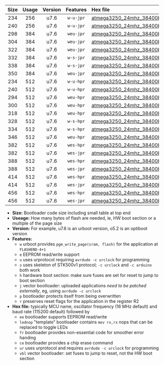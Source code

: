 |Size|Usage|Version|Features|Hex file|
|:-:|:-:|:-:|:-:|:--|
|234|256|u7.6|`w-u-jpr`|[atmega3250_24mhz_38400bps_ur_vbl.hex](https://raw.githubusercontent.com/stefanrueger/urboot/main/atmega3250_24mhz_38400bps_ur_vbl.hex)|
|240|256|u7.6|`w-u-jpr`|[atmega3250_24mhz_38400bps_lednop_ur_vbl.hex](https://raw.githubusercontent.com/stefanrueger/urboot/main/atmega3250_24mhz_38400bps_lednop_ur_vbl.hex)|
|298|384|u7.6|`weu-jpr`|[atmega3250_24mhz_38400bps_ee_ur_vbl.hex](https://raw.githubusercontent.com/stefanrueger/urboot/main/atmega3250_24mhz_38400bps_ee_ur_vbl.hex)|
|304|384|u7.6|`weu-jpr`|[atmega3250_24mhz_38400bps_ee_lednop_ur_vbl.hex](https://raw.githubusercontent.com/stefanrueger/urboot/main/atmega3250_24mhz_38400bps_ee_lednop_ur_vbl.hex)|
|322|384|u7.6|`weu-jpr`|[atmega3250_24mhz_38400bps_ee_lednop_fr_ur_vbl.hex](https://raw.githubusercontent.com/stefanrueger/urboot/main/atmega3250_24mhz_38400bps_ee_lednop_fr_ur_vbl.hex)|
|332|384|u7.6|`w-s-jpr`|[atmega3250_24mhz_38400bps_vbl.hex](https://raw.githubusercontent.com/stefanrueger/urboot/main/atmega3250_24mhz_38400bps_vbl.hex)|
|338|384|u7.6|`w-s-jpr`|[atmega3250_24mhz_38400bps_lednop_vbl.hex](https://raw.githubusercontent.com/stefanrueger/urboot/main/atmega3250_24mhz_38400bps_lednop_vbl.hex)|
|350|384|u7.6|`weu-jpr`|[atmega3250_24mhz_38400bps_ee_lednop_fr_ce_ur_vbl.hex](https://raw.githubusercontent.com/stefanrueger/urboot/main/atmega3250_24mhz_38400bps_ee_lednop_fr_ce_ur_vbl.hex)|
|234|512|u7.6|`w-u-hpr`|[atmega3250_24mhz_38400bps_ur.hex](https://raw.githubusercontent.com/stefanrueger/urboot/main/atmega3250_24mhz_38400bps_ur.hex)|
|240|512|u7.6|`w-u-hpr`|[atmega3250_24mhz_38400bps_lednop_ur.hex](https://raw.githubusercontent.com/stefanrueger/urboot/main/atmega3250_24mhz_38400bps_lednop_ur.hex)|
|294|512|u7.6|`weu-hpr`|[atmega3250_24mhz_38400bps_ee_ur.hex](https://raw.githubusercontent.com/stefanrueger/urboot/main/atmega3250_24mhz_38400bps_ee_ur.hex)|
|300|512|u7.6|`weu-hpr`|[atmega3250_24mhz_38400bps_ee_lednop_ur.hex](https://raw.githubusercontent.com/stefanrueger/urboot/main/atmega3250_24mhz_38400bps_ee_lednop_ur.hex)|
|318|512|u7.6|`weu-hpr`|[atmega3250_24mhz_38400bps_ee_lednop_fr_ur.hex](https://raw.githubusercontent.com/stefanrueger/urboot/main/atmega3250_24mhz_38400bps_ee_lednop_fr_ur.hex)|
|328|512|u7.6|`w-s-hpr`|[atmega3250_24mhz_38400bps.hex](https://raw.githubusercontent.com/stefanrueger/urboot/main/atmega3250_24mhz_38400bps.hex)|
|334|512|u7.6|`w-s-hpr`|[atmega3250_24mhz_38400bps_lednop.hex](https://raw.githubusercontent.com/stefanrueger/urboot/main/atmega3250_24mhz_38400bps_lednop.hex)|
|346|512|u7.6|`weu-hpr`|[atmega3250_24mhz_38400bps_ee_lednop_fr_ce_ur.hex](https://raw.githubusercontent.com/stefanrueger/urboot/main/atmega3250_24mhz_38400bps_ee_lednop_fr_ce_ur.hex)|
|382|512|u7.6|`wes-hpr`|[atmega3250_24mhz_38400bps_ee.hex](https://raw.githubusercontent.com/stefanrueger/urboot/main/atmega3250_24mhz_38400bps_ee.hex)|
|382|512|u7.6|`wes-jpr`|[atmega3250_24mhz_38400bps_ee_vbl.hex](https://raw.githubusercontent.com/stefanrueger/urboot/main/atmega3250_24mhz_38400bps_ee_vbl.hex)|
|388|512|u7.6|`wes-hpr`|[atmega3250_24mhz_38400bps_ee_lednop.hex](https://raw.githubusercontent.com/stefanrueger/urboot/main/atmega3250_24mhz_38400bps_ee_lednop.hex)|
|388|512|u7.6|`wes-jpr`|[atmega3250_24mhz_38400bps_ee_lednop_vbl.hex](https://raw.githubusercontent.com/stefanrueger/urboot/main/atmega3250_24mhz_38400bps_ee_lednop_vbl.hex)|
|414|512|u7.6|`wes-hpr`|[atmega3250_24mhz_38400bps_ee_lednop_fr.hex](https://raw.githubusercontent.com/stefanrueger/urboot/main/atmega3250_24mhz_38400bps_ee_lednop_fr.hex)|
|414|512|u7.6|`wes-jpr`|[atmega3250_24mhz_38400bps_ee_lednop_fr_vbl.hex](https://raw.githubusercontent.com/stefanrueger/urboot/main/atmega3250_24mhz_38400bps_ee_lednop_fr_vbl.hex)|
|456|512|u7.6|`wes-hpr`|[atmega3250_24mhz_38400bps_ee_lednop_fr_ce.hex](https://raw.githubusercontent.com/stefanrueger/urboot/main/atmega3250_24mhz_38400bps_ee_lednop_fr_ce.hex)|
|456|512|u7.6|`wes-jpr`|[atmega3250_24mhz_38400bps_ee_lednop_fr_ce_vbl.hex](https://raw.githubusercontent.com/stefanrueger/urboot/main/atmega3250_24mhz_38400bps_ee_lednop_fr_ce_vbl.hex)|

- **Size:** Bootloader code size including small table at top end
- **Useage:** How many bytes of flash are needed, ie, HW boot section or a multiple of the page size
- **Version:** For example, u7.6 is an urboot version, o5.2 is an optiboot version
- **Features:**
  + `w` urboot provides `pgm_write_page(sram, flash)` for the application at `FLASHEND-4+1`
  + `e` EEPROM read/write support
  + `u` uses urprotocol requiring `avrdude -c urclock` for programming
  + `s` uses skeleton of STK500v1 protocol; `-c urclock` and `-c arduino` both work
  + `h` hardware boot section: make sure fuses are set for reset to jump to boot section
  + `j` vector bootloader: uploaded applications *need to be patched externally*, eg, using `avrdude -c urclock`
  + `p` bootloader protects itself from being overwritten
  + `r` preserves reset flags for the application in the register R2
- **Hex file:** typically MCU name, oscillator frequency (16 MHz default) and baud rate (115200 default) followed by
  + `ee` bootloader supports EEPROM read/write
  + `lednop` "template" bootloader contains `mov rx,rx` nops that can be replaced to toggle LEDs
  + `fr` bootloader provides non-essential code for smoother error handing
  + `ce` bootloader provides a chip erase command
  + `ur` uses urprotocol and requires `avrdude -c urclock` for programming
  + `vbl` vector bootloader: set fuses to jump to reset, not the HW boot section

